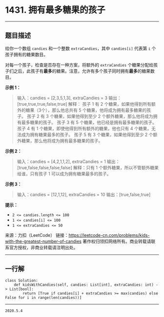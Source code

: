 # 1431. 拥有最多糖果的孩子

---

## 题目描述

给你一个数组 `candies` 和一个整数 `extraCandies`，其中 `candies[i]` 代表第 `i` 个孩子拥有的糖果数目。

对每一个孩子，检查是否存在一种方案，将额外的 `extraCandies` 个糖果分配给孩子们之后，此孩子有**最多**的糖果。注意，允许有多个孩子同时拥有**最多**的糖果数目。

**示例 1：**

> 输入：candies = [2,3,5,1,3], extraCandies = 3
> 输出：[true,true,true,false,true] 
> 解释：
> 孩子 1 有 2 个糖果，如果他得到所有额外的糖果（3个），那么他总共有 5 个糖果，他将成为拥有最多糖果的孩子。
> 孩子 2 有 3 个糖果，如果他得到至少 2 个额外糖果，那么他将成为拥有最多糖果的孩子。
> 孩子 3 有 5 个糖果，他已经是拥有最多糖果的孩子。
> 孩子 4 有 1 个糖果，即使他得到所有额外的糖果，他也只有 4 个糖果，无法成为拥有糖果最多的孩子。
> 孩子 5 有 3 个糖果，如果他得到至少 2 个额外糖果，那么他将成为拥有最多糖果的孩子。

**示例 2：**

> 输入：candies = [4,2,1,1,2], extraCandies = 1
> 输出：[true,false,false,false,false] 
> 解释：只有 1 个额外糖果，所以不管额外糖果给谁，只有孩子 1 可以成为拥有糖果最多的孩子。

**示例 3：**

> 输入：candies = [12,1,12], extraCandies = 10
> 输出：[true,false,true]

**提示：**

- `2 <= candies.length <= 100`
- `1 <= candies[i] <= 100`
- `1 <= extraCandies <= 50`

来源：力扣（LeetCode）
链接：https://leetcode-cn.com/problems/kids-with-the-greatest-number-of-candies
著作权归领扣网络所有。商业转载请联系官方授权，非商业转载请注明出处。

---

## 一行解

```python3
class Solution:
    def kidsWithCandies(self, candies: List[int], extraCandies: int) -> List[bool]:
        return [True if candies[i] + extraCandies >= max(candies) else False for i in range(len(candies))]
```

---

`2020.5.4`
